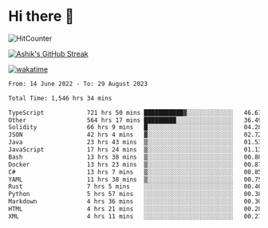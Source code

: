 # Hi there 👋

![HitCounter](https://hits.seeyoufarm.com/api/count/incr/badge.svg?url=https%3A%2F%2Fgithub.com%2Fashrhmn1212%2Fhit-counter)

<!-- ![Contribution Graph](https://github-readme-activity-graph.cyclic.app/graph?username=ashrhmn) -->


<!-- [![Top Langs](https://github-readme-stats.vercel.app/api/top-langs/?username=ashrhmn&layout=compact&theme=synthwave&langs_count=10&card_width=445)](https://github.com/anuraghazra/github-readme-stats) -->

[![Ashik's GitHub Streak](https://github-readme-streak-stats.herokuapp.com/?user=ashrhmn&theme=blood&fire=DD7F1C&background=151515&dates=9f9f9f&border=DD2727)](https://git.io/streak-stats)

<!-- ![Ashik's GitHub stats](https://github-readme-stats.vercel.app/api/?username=ashrhmn&show_icons=true&title_color=fff&icon_color=79ff97&text_color=9f9f9f&bg_color=151515) -->

[![wakatime](https://wakatime.com/badge/user/3df86613-ba63-4631-8e65-0ff18e7becad.svg)](https://wakatime.com/@3df86613-ba63-4631-8e65-0ff18e7becad)

<!--START_SECTION:waka-->

```txt
From: 14 June 2022 - To: 29 August 2023

Total Time: 1,546 hrs 34 mins

TypeScript            721 hrs 50 mins ███████████▓░░░░░░░░░░░░░   46.67 %
Other                 564 hrs 17 mins █████████░░░░░░░░░░░░░░░░   36.49 %
Solidity              66 hrs 9 mins   █░░░░░░░░░░░░░░░░░░░░░░░░   04.28 %
JSON                  42 hrs 4 mins   ▓░░░░░░░░░░░░░░░░░░░░░░░░   02.72 %
Java                  23 hrs 43 mins  ▒░░░░░░░░░░░░░░░░░░░░░░░░   01.53 %
JavaScript            17 hrs 24 mins  ▒░░░░░░░░░░░░░░░░░░░░░░░░   01.13 %
Bash                  13 hrs 38 mins  ▒░░░░░░░░░░░░░░░░░░░░░░░░   00.88 %
Docker                13 hrs 23 mins  ▒░░░░░░░░░░░░░░░░░░░░░░░░   00.87 %
C#                    13 hrs 7 mins   ▒░░░░░░░░░░░░░░░░░░░░░░░░   00.85 %
YAML                  11 hrs 38 mins  ▒░░░░░░░░░░░░░░░░░░░░░░░░   00.75 %
Rust                  7 hrs 5 mins    ░░░░░░░░░░░░░░░░░░░░░░░░░   00.46 %
Python                5 hrs 57 mins   ░░░░░░░░░░░░░░░░░░░░░░░░░   00.38 %
Markdown              4 hrs 36 mins   ░░░░░░░░░░░░░░░░░░░░░░░░░   00.30 %
HTML                  4 hrs 21 mins   ░░░░░░░░░░░░░░░░░░░░░░░░░   00.28 %
XML                   4 hrs 11 mins   ░░░░░░░░░░░░░░░░░░░░░░░░░   00.27 %
```

<!--END_SECTION:waka-->


<!--### Most Used Languages
<img src="https://wakatime.com/share/@ashrhmn/24ecb986-5bf8-4607-af7f-0aab08908d8c.png" />

### Favourite Tools
<img src="https://wakatime.com/share/@ashrhmn/f4e08015-f3bc-460a-9228-95a3ba11c604.png" />-->
